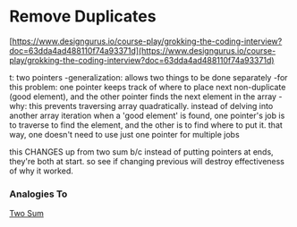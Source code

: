 # Remove Duplicates

[https://www.designgurus.io/course-play/grokking-the-coding-interview?doc=63dda4ad488110f74a93371d](https://www.designgurus.io/course-play/grokking-the-coding-interview?doc=63dda4ad488110f74a93371d)

t: two pointers
-generalization: allows two things to be done separately
-for this problem: one pointer keeps track of where to place next non-duplicate (good element), and the other pointer finds the next element in the array
-why: this prevents traversing array quadratically. instead of delving into another array iteration when a 'good element' is found, one pointer's job is to traverse to find the element, and the other is to find where to put it. that way, one doesn't need to use just one pointer for multiple jobs

this CHANGES up from two sum b/c instead of putting pointers at ends, they're both at start. so see if changing previous will destroy effectiveness of why it worked.

### Analogies To

[Two Sum
](Two%20Sum%205e8e9e73e24b4ffb83420dd37fbe78c1.md)